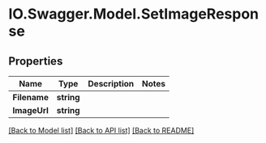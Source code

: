 # IO.Swagger.Model.SetImageResponse
## Properties

Name | Type | Description | Notes
------------ | ------------- | ------------- | -------------
**Filename** | **string** |  | 
**ImageUrl** | **string** |  | 

[[Back to Model list]](../README.md#documentation-for-models) [[Back to API list]](../README.md#documentation-for-api-endpoints) [[Back to README]](../README.md)

